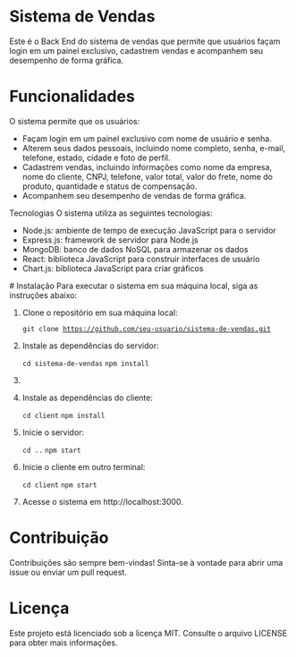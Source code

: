 # Sistema de Vendas
Este é o Back End do sistema de vendas que permite que usuários façam login em um painel exclusivo, cadastrem vendas e acompanhem seu desempenho de forma gráfica.

# Funcionalidades
O sistema permite que os usuários:
<ul>
<li>Façam login em um painel exclusivo com nome de usuário e senha.</li>
<li>Alterem seus dados pessoais, incluindo nome completo, senha, e-mail, telefone, estado, cidade e foto de perfil.</li>
<li>Cadastrem vendas, incluindo informações como nome da empresa, nome do cliente, CNPJ, telefone, valor total, valor do frete, nome do produto, quantidade e status de compensação.</li>
<li>Acompanhem seu desempenho de vendas de forma gráfica.</li>
</ul>
Tecnologias
O sistema utiliza as seguintes tecnologias:
<ul>
  <li>Node.js: ambiente de tempo de execução JavaScript para o servidor</li>
  <li>Express.js: framework de servidor para Node.js</li>
  <li>MongoDB: banco de dados NoSQL para armazenar os dados</li>
  <li>React: biblioteca JavaScript para construir interfaces de usuário</li>
  <li>Chart.js: biblioteca JavaScript para criar gráficos</li>
 </ul>
# Instalação
Para executar o sistema em sua máquina local, siga as instruções abaixo:
<ol>
  <li>Clone o repositório em sua máquina local:

  <code>git clone https://github.com/seu-usuario/sistema-de-vendas.git</code></li>
<li>Instale as dependências do servidor:
  
  <code>cd sistema-de-vendas</code>
  <code>npm install</code><li>
  <li>Instale as dependências do cliente:

  <code>cd client</code>
  <code>npm install</code></li>
<li>Inicie o servidor:

<code>cd ..</code>
  <code>npm start</code></li>
<li>Inicie o cliente em outro terminal:
  
  <code>cd client</code>
  <code>npm start</code></li>
  <li>Acesse o sistema em http://localhost:3000.</li>
</ol>

# Contribuição
Contribuições são sempre bem-vindas! Sinta-se à vontade para abrir uma issue ou enviar um pull request.

# Licença
Este projeto está licenciado sob a licença MIT. Consulte o arquivo LICENSE para obter mais informações.
